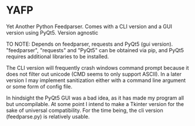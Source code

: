 # YAFP
Yet Another Python Feedparser. Comes with a CLI version and a GUI version using PyQt5. Version agnostic

TO NOTE:
Depends on feedparser, requests and PyQt5 (gui version). "feedparser", "requests" and "PyQt5" can be obtained via pip, and PyQt5 requires additional libraries to be installed.

The CLI version will frequently crash windows command prompt because it does not filter out unicode (CMD seems to only support ASCII). In a later version I may implement sanitization either with a command line argument or some form of config file.


In hindsight the PyQt5 GUI was a bad idea, as it has made my program all but uncompilable. At some point I intend to make a Tkinter version for the sake of universal compatibility. For the time being, the cli version (feedparse.py) is relatively usable.
